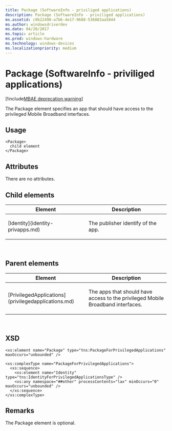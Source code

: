 ```yaml
---
title: Package (SoftwareInfo - priviliged applications)
description: Package (SoftwareInfo - priviliged applications)
ms.assetid: c9b22498-a7b6-4e17-9688-536883aa5844
ms.author: windowsdriverdev
ms.date: 04/20/2017
ms.topic: article
ms.prod: windows-hardware
ms.technology: windows-devices
ms.localizationpriority: medium
---
```


# Package (SoftwareInfo - priviliged applications)

[!include[MBAE deprecation warning](mbae-deprecation-warning.md)]

The Package element specifies an app that should have access to the privileged Mobile Broadband interfaces.

## <span id="Usage"></span><span id="usage"></span><span id="USAGE"></span>Usage


``` syntax
<Package>
  child element
</Package>
```

## <span id="Attributes"></span><span id="attributes"></span><span id="ATTRIBUTES"></span>Attributes


There are no attributes.

## <span id="Child_elements"></span><span id="child_elements"></span><span id="CHILD_ELEMENTS"></span>Child elements


<table>
<colgroup>
<col width="50%" />
<col width="50%" />
</colgroup>
<thead>
<tr class="header">
<th>Element</th>
<th>Description</th>
</tr>
</thead>
<tbody>
<tr class="odd">
<td><p>[Identity](identity-privapps.md)</p></td>
<td><p>The publisher identify of the app.</p></td>
</tr>
</tbody>
</table>

 

## <span id="Parent_elements"></span><span id="parent_elements"></span><span id="PARENT_ELEMENTS"></span>Parent elements


<table>
<colgroup>
<col width="50%" />
<col width="50%" />
</colgroup>
<thead>
<tr class="header">
<th>Element</th>
<th>Description</th>
</tr>
</thead>
<tbody>
<tr class="odd">
<td><p>[PrivilegedApplications](privilegedapplications.md)</p></td>
<td><p>The apps that should have access to the privileged Mobile Broadband interfaces.</p></td>
</tr>
</tbody>
</table>

 

## <span id="XSD"></span><span id="xsd"></span>XSD


``` syntax
<xs:element name="Package" type="tns:PackageForPrivilegedApplications" maxOccurs="unbounded" />

<xs:complexType name="PackageForPrivilegedApplications">
  <xs:sequence>
    <xs:element name="Identity" type="tns:IdentityForPrivilegedApplicationsType" />
    <xs:any namespace="##other" processContents="lax" minOccurs="0" maxOccurs="unbounded" />
  </xs:sequence>
</xs:complexType>
```

## <span id="Remarks"></span><span id="remarks"></span><span id="REMARKS"></span>Remarks


The Package element is optional.

 

 





